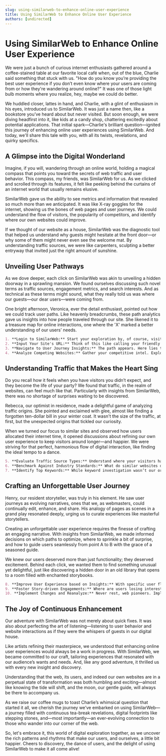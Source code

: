 ```yaml
---
slug: using-similarweb-to-enhance-online-user-experience
title: Using SimilarWeb to Enhance Online User Experience
authors: [undirected]
---
```



# Using SimilarWeb to Enhance Online User Experience

We were just a bunch of curious internet enthusiasts gathered around a coffee-stained table at our favorite local café when, out of the blue, Charlie said something that stuck with us. "How do you know you’re providing the best user experience if you don’t even know where your users are coming from or how they're wandering around online?" It was one of those light bulb moments where you realize, hey, maybe we could do better.

We huddled closer, lattes in hand, and Charlie, with a glint of enthusiasm in his eyes, introduced us to SimilarWeb. It was just a name then, like a bookstore you’ve heard about but never visited. But soon enough, we were diving headfirst into it, like kids at a candy shop, chattering excitedly about potential applications. That initial spark—Charlie's brilliant question—ignited this journey of enhancing online user experiences using SimilarWeb. And today, we'll share this tale with you, with all its twists, revelations, and quirky specifics.

## A Glimpse into the Digital Wonderland

Imagine, if you will, wandering through an online world, holding a magical compass that points you toward the secrets of web traffic and user behavior. This compass, my friends, was SimilarWeb for us. As we clicked and scrolled through its features, it felt like peeking behind the curtains of an internet world that usually remains elusive.

SimilarWeb gave us the ability to see metrics and information that revealed so much more than we anticipated. It was like X-ray goggles for the internet, showing us the bones of web pages and user journeys. We could understand the flow of visitors, the popularity of competitors, and identify where our own websites could improve.

If we thought of our website as a house, SimilarWeb was the diagnostic tool that helped us understand why guests might hesitate at the front door—or why some of them might never even see the welcome mat. By understanding traffic sources, we were like carpenters, sculpting a better entryway that invited just the right amount of sunshine.

## Unveiling User Pathways

As we dove deeper, each click on SimilarWeb was akin to unveiling a hidden doorway in a sprawling mansion. We found ourselves discussing such novel terms as traffic sources, engagement metrics, and search interests. And as technical as these terms might sound, what they really told us was where our guests—our dear users—were coming from.

One bright afternoon, Veronica, ever the detail enthusiast, pointed out how we could track user paths. Like heavenly breadcrumbs, these path analytics gave us insights into how people traveled through our site. She likened it to a treasure map for online interactions, one where the 'X' marked a better understanding of our users’ needs.

```markdown
1. **Login to SimilarWeb:** Start your exploration by, of course, visiting SimilarWeb’s site and logging in. Much like entering your favorite theme park, it all begins at the gates.
2. **Input Your Site's URL:** Think of this like calling your friendly neighborhood detective—you’re enlisting the site to learn more about your little corner of the internet.
3. **Navigate to User Journey Insights:** The path appears. Here lies the magic of understanding user pathways, and trust us, it's a small revelation each time.
4. **Analyze Competing Websites:** Gather your competitive intel. Explore how competitors in your industry are soaking up traffic and engaging users, because knowledge is prosperity.
```

## Understanding Traffic that Makes the Heart Sing

Do you recall how it feels when you have visitors you didn’t expect, and they become the life of your party? We found that traffic, in the realm of websites, can feel much like that. Particularly with insights from SimilarWeb, there was no shortage of surprises waiting to be discovered.

Rebecca, our optimist in residence, made a delightful game of analyzing traffic origins. She pointed and exclaimed with glee, almost like finding a forgotten ten-dollar bill in your winter coat. It wasn't the size of the traffic, at first, but the unexpected origins that tickled our curiosity.

When we turned our focus to similar sites and observed how users allocated their internet time, it opened discussions about refining our own user experience to keep visitors around longer—and happier. We were striving for that perfect, harmonious flow of digital interaction, like finding the ideal tempo to a dance.

```markdown
5. **Evaluate Traffic Source Types:** Understand where your visitors hail from, be it direct visits, referrals, social media, or email campaigns.
6. **Benchmark Against Industry Standards:** What do similar websites do that propel their traffic? These examples may fuel your own strategies.
7. **Identify Top Keywords:** While keyword investigation wasn’t our original intention, it revealed words that sang to users—and we happily incorporated them.
```

## Crafting an Unforgettable User Journey

Henry, our resident storyteller, was truly in his element. He saw user journeys as evolving narratives, ones that we, as webmasters, could continually edit, enhance, and share. His analogy of pages as scenes in a grand play resonated deeply, urging us to curate experiences like masterful storytellers.

Creating an unforgettable user experience requires the finesse of crafting an engaging narrative. With insights from SimilarWeb, we made informed decisions on which paths to optimize, where to sprinkle a bit of surprise, and how to guide users seamlessly from point A to B with the grace of a seasoned guide.

We knew our users deserved more than just functionality; they deserved excitement. Behind each click, we wanted them to find something unusual yet delightful, just like discovering a hidden door in an old library that opens to a room filled with enchanted storybooks.

```markdown
8. **Improve User Experience based on Insights:** With specific user flow data—refine features, reorganize navigation, and even adjust content based on user preferences.
9. **Foster Story-driven Engagements:** Where are users losing interest? How can storytelling keep them enrolled? Adjust and create compelling hooks.
10. **Implement Changes and Reanalyze:** Never rest, web pioneers. Implement your insights, let them breathe, and return to SimilarWeb to measure anew.
```

## The Joy of Continuous Enhancement

Our adventure with SimilarWeb was not merely about quick fixes. It was also about perfecting the art of listening—listening to user behavior and website interactions as if they were the whispers of guests in our digital house.

Like artists refining their masterpiece, we understood that enhancing online user experiences would always be a work in progress. With SimilarWeb, we became committed to our craft, tailoring experiences that resonated with our audience’s wants and needs. And, like any good adventure, it thrilled us with every new insight and discovery.

Understanding that the web, its users, and indeed our own websites are in a perpetual state of transformation was both humbling and exciting—almost like knowing the tide will shift, and the moon, our gentle guide, will always be there to accompany us.

As we raise our coffee mugs to toast Charlie’s whimsical question that started it all, we cherish the journey we’ve embarked on using SimilarWeb—a journey filled with continuous tea-break revelations, digital footprints like stepping stones, and—most importantly—an ever-evolving connection to those who wander into our corner of the web.

So, let's embrace it, this world of digital exploration together, as we uncover the rich patterns and rhythms that make our users, and ourselves, a little bit happier. Cheers to discovery, the dance of users, and the delight of using SimilarWeb to make it all come alive!